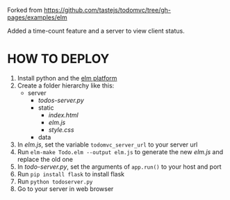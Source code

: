 Forked from https://github.com/tastejs/todomvc/tree/gh-pages/examples/elm

Added a time-count feature and a server to view client status.

HOW TO DEPLOY
===
1. Install python and the [elm platform](http://elm-lang.org/install)
1. Create a folder hierarchy like this:
     - server
       - *todos-server.py* 
       - static
         - *index.html*
         - *elm.js*
         - *style.css*
       - data
1. In *elm.js*, set the variable `todomvc_server_url` to your server url
2. Run `elm-make Todo.elm --output elm.js` to generate the new *elm.js* and replace the old one
2. In *todo-server.py*, set the arguments of `app.run()` to your host and port
4. Run `pip install flask` to install flask
5. Run `python todoserver.py`
5. Go to your server in web browser
